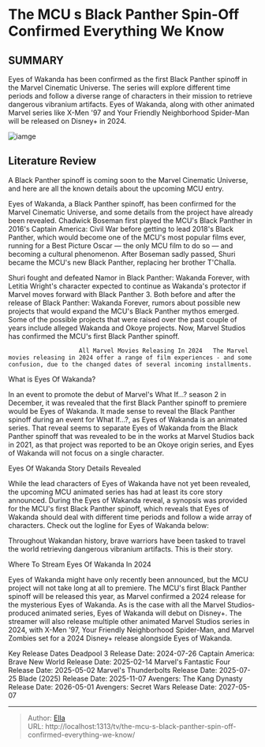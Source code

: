 # The MCU s Black Panther Spin-Off Confirmed Everything We Know


## SUMMARY 



  Eyes of Wakanda has been confirmed as the first Black Panther spinoff in the Marvel Cinematic Universe.   The series will explore different time periods and follow a diverse range of characters in their mission to retrieve dangerous vibranium artifacts.   Eyes of Wakanda, along with other animated Marvel series like X-Men &#39;97 and Your Friendly Neighborhood Spider-Man will be released on Disney&#43; in 2024.  

![iamge](https://static1.srcdn.com/wordpress/wp-content/uploads/wm/2024/01/t-challa-black-panther-and-shuri-as-black-panther.jpg)

## Literature Review
A Black Panther spinoff is coming soon to the Marvel Cinematic Universe, and here are all the known details about the upcoming MCU entry.




Eyes of Wakanda, a Black Panther spinoff, has been confirmed for the Marvel Cinematic Universe, and some details from the project have already been revealed. Chadwick Boseman first played the MCU&#39;s Black Panther in 2016&#39;s Captain America: Civil War before getting to lead 2018&#39;s Black Panther, which would become one of the MCU&#39;s most popular films ever, running for a Best Picture Oscar — the only MCU film to do so — and becoming a cultural phenomenon. After Boseman sadly passed, Shuri became the MCU&#39;s new Black Panther, replacing her brother T&#39;Challa.




Shuri fought and defeated Namor in Black Panther: Wakanda Forever, with Letitia Wright&#39;s character expected to continue as Wakanda&#39;s protector if Marvel moves forward with Black Panther 3. Both before and after the release of Black Panther: Wakanda Forever, rumors about possible new projects that would expand the MCU&#39;s Black Panther mythos emerged. Some of the possible projects that were raised over the past couple of years include alleged Wakanda and Okoye projects. Now, Marvel Studios has confirmed the MCU&#39;s first Black Panther spinoff.

                        All Marvel Movies Releasing In 2024   The Marvel movies releasing in 2024 offer a range of film experiences - and some confusion, due to the changed dates of several incoming installments.    


 What is Eyes Of Wakanda? 
          




In an event to promote the debut of Marvel&#39;s What If...? season 2 in December, it was revealed that the first Black Panther spinoff to premiere would be Eyes of Wakanda. It made sense to reveal the Black Panther spinoff during an event for What If...?, as Eyes of Wakanda is an animated series. That reveal seems to separate Eyes of Wakanda from the Black Panther spinoff that was revealed to be in the works at Marvel Studios back in 2021, as that project was reported to be an Okoye origin series, and Eyes of Wakanda will not focus on a single character.



 Eyes Of Wakanda Story Details Revealed 
          

While the lead characters of Eyes of Wakanda have not yet been revealed, the upcoming MCU animated series has had at least its core story announced. During the Eyes of Wakanda reveal, a synopsis was provided for the MCU&#39;s first Black Panther spinoff, which reveals that Eyes of Wakanda should deal with different time periods and follow a wide array of characters. Check out the logline for Eyes of Wakanda below:





Throughout Wakandan history, brave warriors have been tasked to travel the world retrieving dangerous vibranium artifacts. This is their story.




 Where To Stream Eyes Of Wakanda In 2024 
          

Eyes of Wakanda might have only recently been announced, but the MCU project will not take long at all to premiere. The MCU&#39;s first Black Panther spinoff will be released this year, as Marvel confirmed a 2024 release for the mysterious Eyes of Wakanda. As is the case with all the Marvel Studios-produced animated series, Eyes of Wakanda will debut on Disney&#43;. The streamer will also release multiple other animated Marvel Studios series in 2024, with X-Men &#39;97, Your Friendly Neighborhood Spider-Man, and Marvel Zombies set for a 2024 Disney&#43; release alongside Eyes of Wakanda.

  Key Release Dates              Deadpool 3 Release Date: 2024-07-26                    Captain America: Brave New World Release Date: 2025-02-14                   Marvel&#39;s Fantastic Four Release Date: 2025-05-02                   Marvel&#39;s Thunderbolts Release Date: 2025-07-25                   Blade (2025) Release Date: 2025-11-07                   Avengers: The Kang Dynasty  Release Date: 2026-05-01                    Avengers: Secret Wars Release Date: 2027-05-07      

---

> Author: [Ella](https://instagram.hk.cn/)  
> URL: http://localhost:1313/tv/the-mcu-s-black-panther-spin-off-confirmed-everything-we-know/  

